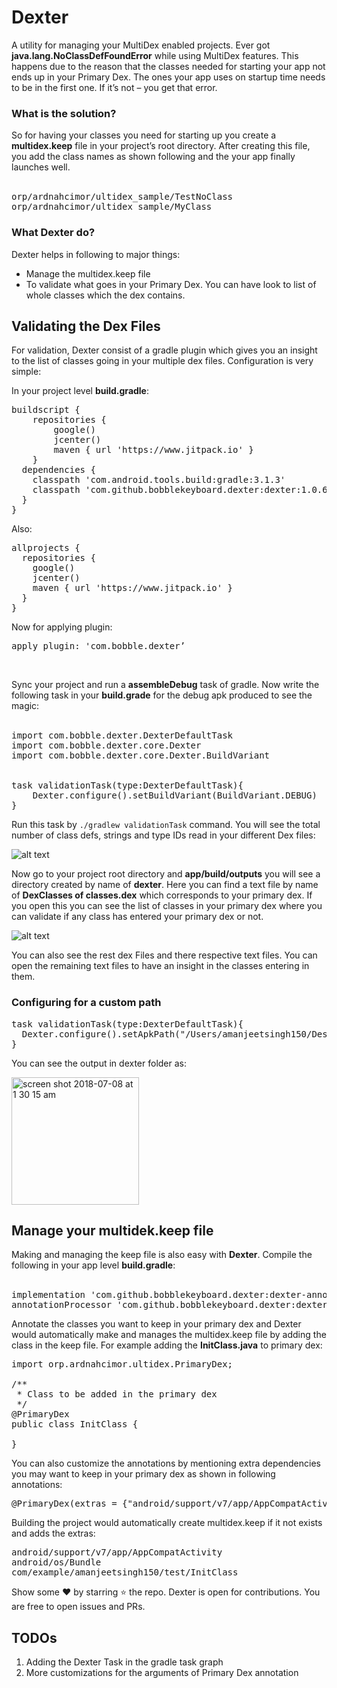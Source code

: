 # Dexter

A utility for managing your MultiDex enabled projects. Ever got <b>java.lang.NoClassDefFoundError</b> while using MultiDex features. This happens due to the reason that the classes needed for starting your app not ends up in your Primary Dex. The ones your app uses on startup time needs to be in the first one. If it’s not – you get that error. 
<h3>What is the solution?</h3>
So for having your classes you need for starting up you create a <b>multidex.keep</b> file in your project’s root directory. After creating this file, you add the class names as shown following and the your app finally launches well.<br><br>


<pre>
orp/ardnahcimor/ultidex_sample/TestNoClass
orp/ardnahcimor/ultidex_sample/MyClass
</pre>

<h3>What Dexter do?</h3>
Dexter helps in following to major things:<br>
<ul>
<li>Manage the multidex.keep file</li>
<li>To validate what goes in your Primary Dex. You can have look to list of whole classes which the dex contains.</li>
</ul>

<h2>Validating the Dex Files</h2>
For validation, Dexter consist of a gradle plugin which gives you an insight to the list of classes going in your multiple dex files. Configuration is very simple:<br>

In your project level <b>build.gradle</b>:
<pre>
buildscript {
    repositories {
        google()
        jcenter()
        maven { url 'https://www.jitpack.io' }
    }
  dependencies {
    classpath 'com.android.tools.build:gradle:3.1.3'
    classpath 'com.github.bobblekeyboard.dexter:dexter:1.0.6'
  }
}
</pre>
Also:
<pre>
allprojects {
  repositories {
    google()
    jcenter()
    maven { url 'https://www.jitpack.io' }
  }
}
</pre>
Now for applying plugin:
<pre>apply plugin: 'com.bobble.dexter’</pre><br>
Sync your project and run a <b>assembleDebug</b> task of gradle.
Now write the following task in your <b>build.grade</b> for the debug apk produced to see the magic:<br><br>


<pre>
import com.bobble.dexter.DexterDefaultTask
import com.bobble.dexter.core.Dexter
import com.bobble.dexter.core.Dexter.BuildVariant


task validationTask(type:DexterDefaultTask){
    Dexter.configure().setBuildVariant(BuildVariant.DEBUG)
}
</pre>

Run this task by <code>./gradlew validationTask</code> command. You will see the total number of class defs, strings and type IDs read in your different Dex files:<br>

![alt text](https://user-images.githubusercontent.com/12881364/42413902-c847875a-8247-11e8-9870-4fa156b1610c.png)

Now go to your project root directory and <b>app/build/outputs</b> you will see a directory created by name of <b>dexter</b>. Here you can find a text file by name of <b>DexClasses of classes.dex</b> which corresponds to your primary dex. If you open this you can see the list of classes in your primary dex where you can validate if any class has entered your primary dex or not.<br>

![alt text](https://user-images.githubusercontent.com/12881364/42414417-bee2a64e-8252-11e8-900c-c1dca9d11587.png)

You can also see the rest dex Files and there respective text files. You can open the remaining text files to have an insight in the classes entering in them.

<h3>Configuring for a custom path</h3>
<pre>
task validationTask(type:DexterDefaultTask){
  Dexter.configure().setApkPath("/Users/amanjeetsingh150/Desktop/app-debug.apk")
}
</pre>

You can see the output in dexter folder as:<br>

<img width="204" alt="screen shot 2018-07-08 at 1 30 15 am" src="https://user-images.githubusercontent.com/12881364/42414423-ebdf47ec-8252-11e8-93a6-148779a9aa0a.png">


<h2>Manage your multidek.keep file</h2>
Making and managing the keep file is also easy with <b>Dexter</b>. Compile the following in your app level <b>build.gradle</b>:<br><br>


<pre>
implementation 'com.github.bobblekeyboard.dexter:dexter-annotations:1.0.6’
annotationProcessor 'com.github.bobblekeyboard.dexter:dexter-processors:1.0.6’
</pre>

Annotate the classes you want to keep in your primary dex and Dexter would automatically make and manages the multidex.keep file by adding the class in the keep file. For example adding the <b>InitClass.java</b> to primary dex:
<pre>
import orp.ardnahcimor.ultidex.PrimaryDex;

/**
 * Class to be added in the primary dex
 */
@PrimaryDex
public class InitClass {

}
</pre>
You can also customize the annotations by mentioning extra dependencies you may want to keep in your primary dex as shown in following annotations:
<pre>
@PrimaryDex(extras = {"android/support/v7/app/AppCompatActivity", "android/os/Bundle"})
</pre>

Building the project would automatically create multidex.keep if it not exists and adds the extras:
<pre>
android/support/v7/app/AppCompatActivity
android/os/Bundle
com/example/amanjeetsingh150/test/InitClass
</pre>

Show some :heart: by starring :star: the repo. Dexter is open for contributions. You are free to open issues and PRs.
<h2>TODOs</h2>
<ol>
<li>Adding the Dexter Task in the gradle task graph</li>
<li>More customizations for the arguments of Primary Dex annotation</li>
</ol>

